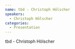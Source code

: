 ```yaml
--- 
name: tbd - Christoph Hölscher
speakers: 
  - Christoph Hölscher
categories:
  - Presentation
---
```


tbd - Christoph Hölscher